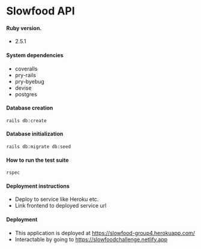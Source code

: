 # Slowfood API

#### Ruby version.  
* 2.5.1

#### System dependencies
* coveralls
* pry-rails
* pry-byebug
* devise
* postgres

#### Database creation
```rails db:create```

#### Database initialization
```rails db:migrate db:seed```

#### How to run the test suite
```rspec```

#### Deployment instructions
* Deploy to service like Heroku etc.
* Link frontend to deployed service url

#### Deployment
* This application is deployed at https://slowfood-group4.herokuapp.com/
* Interactable by going to https://slowfoodchallenge.netlify.app
